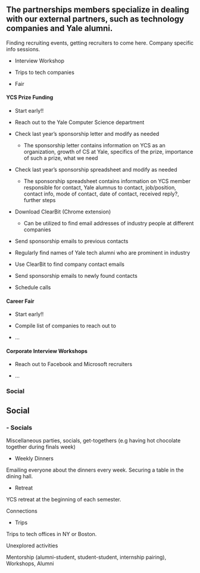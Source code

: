 The partnerships members specialize in dealing with our external partners, such as technology companies and Yale alumni.
---

Finding recruiting events, getting recruiters to come here. Company specific info sessions.

* Interview Workshop

* Trips to tech companies

* Fair

#### YCS Prize Funding

* Start early!!

* Reach out to the Yale Computer Science department

* Check last year’s sponsorship letter and modify as needed

    * The sponsorship letter contains information on YCS as an organization, growth of CS at Yale, specifics of the prize, importance of such a prize, what we need

* Check last year’s sponsorship spreadsheet and modify as needed

    * The sponsorship spreadsheet contains information on YCS member responsible for contact, Yale alumnus to contact, job/position, contact info, mode of contact, date of contact, received reply?, further steps

* Download ClearBit (Chrome extension)

    * Can be utilized to find email addresses of industry people at different companies

* Send sponsorship emails to previous contacts

* Regularly find names of Yale tech alumni who are prominent in industry

* Use ClearBit to find company contact emails

* Send sponsorship emails to newly found contacts

* Schedule calls

#### Career Fair

* Start early!!

* Compile list of companies to reach out to

* ...

#### Corporate Interview Workshops

* Reach out to Facebook and Microsoft recruiters

* ...

### Social

## Social

### -  Socials

Miscellaneous parties, socials, get-togethers (e.g having hot chocolate together during finals week)

* Weekly Dinners

Emailing everyone about the dinners every week. Securing a table in the dining hall.

* Retreat

YCS retreat at the beginning of each semester.

Connections

* Trips

Trips to tech offices in NY or Boston.

Unexplored activities

Mentorship (alumni-student, student-student, internship pairing), Workshops, Alumni